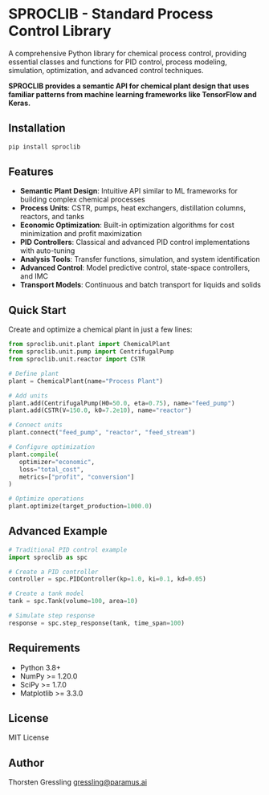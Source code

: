 # SPROCLIB - Standard Process Control Library

A comprehensive Python library for chemical process control, providing essential classes and functions for PID control, process modeling, simulation, optimization, and advanced control techniques.

**SPROCLIB provides a semantic API for chemical plant design that uses familiar patterns from machine learning frameworks like TensorFlow and Keras.**

## Installation

```bash
pip install sproclib
```

## Features

- **Semantic Plant Design**: Intuitive API similar to ML frameworks for building complex chemical processes
- **Process Units**: CSTR, pumps, heat exchangers, distillation columns, reactors, and tanks
- **Economic Optimization**: Built-in optimization algorithms for cost minimization and profit maximization
- **PID Controllers**: Classical and advanced PID control implementations with auto-tuning
- **Analysis Tools**: Transfer functions, simulation, and system identification
- **Advanced Control**: Model predictive control, state-space controllers, and IMC
- **Transport Models**: Continuous and batch transport for liquids and solids

## Quick Start

Create and optimize a chemical plant in just a few lines:

```python
from sproclib.unit.plant import ChemicalPlant
from sproclib.unit.pump import CentrifugalPump
from sproclib.unit.reactor import CSTR

# Define plant
plant = ChemicalPlant(name="Process Plant")

# Add units
plant.add(CentrifugalPump(H0=50.0, eta=0.75), name="feed_pump")
plant.add(CSTR(V=150.0, k0=7.2e10), name="reactor")

# Connect units
plant.connect("feed_pump", "reactor", "feed_stream")

# Configure optimization
plant.compile(
   optimizer="economic",
   loss="total_cost",
   metrics=["profit", "conversion"]
)

# Optimize operations
plant.optimize(target_production=1000.0)
```

## Advanced Example

```python
# Traditional PID control example
import sproclib as spc

# Create a PID controller
controller = spc.PIDController(kp=1.0, ki=0.1, kd=0.05)

# Create a tank model
tank = spc.Tank(volume=100, area=10)

# Simulate step response
response = spc.step_response(tank, time_span=100)
```

## Requirements

- Python 3.8+
- NumPy >= 1.20.0
- SciPy >= 1.7.0
- Matplotlib >= 3.3.0

## License

MIT License

## Author

Thorsten Gressling <gressling@paramus.ai>
